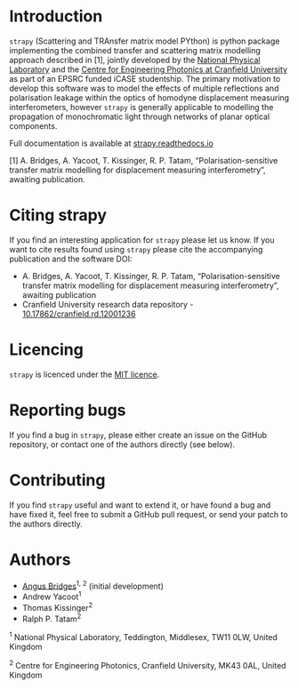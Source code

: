 # Introduction 

`strapy` (Scattering and TRAnsfer matrix model PYthon) is python package implementing the combined transfer and scattering matrix
modelling approach described in [1], jointly developed by the [National
Physical Laboratory](https://www.npl.co.uk/) and the [Centre for Engineering
Photonics at Cranfield University](https://openoptics.info/) as part of
an EPSRC funded iCASE studentship. The primary motivation to develop this
software was to model the effects of multiple reflections and polarisation
leakage within the optics of homodyne displacement measuring interferometers,
however `strapy` is generally applicable to modelling the propagation of
monochromatic light through networks of planar optical components.

Full documentation is available at [strapy.readthedocs.io](https://strapy.readthedocs.io/)

[1] A. Bridges, A. Yacoot, T. Kissinger, R. P. Tatam, “Polarisation-sensitive transfer matrix modelling for displacement measuring interferometry”, awaiting publication.

# Citing strapy

If you find an interesting application for `strapy` please let us know. If you
want to cite results found using `strapy` please cite the accompanying
publication and the software DOI:

* A. Bridges, A. Yacoot, T. Kissinger, R. P. Tatam, “Polarisation-sensitive transfer matrix modelling for displacement measuring interferometry”, awaiting publication
* Cranfield University research data repository - [10.17862/cranfield.rd.12001236](https://doi.org/10.17862/cranfield.rd.12001236)

# Licencing

`strapy` is licenced under the [MIT licence](LICENCE). 

# Reporting bugs

If you find a bug in `strapy`, please either create an issue on the GitHub
repository, or contact one of the authors directly (see below).

# Contributing

If you find `strapy` useful and want to extend it, or have found a bug and have
fixed it, feel free to submit a GitHub pull request, or send your patch to the
authors directly.

# Authors

* [Angus Bridges](https://github.com/AngusBridges)<sup>1, 2</sup> (initial development) 
* Andrew Yacoot<sup>1</sup>
* Thomas Kissinger<sup>2</sup>
* Ralph P. Tatam<sup>2</sup>

<sup>1</sup> National Physical Laboratory, Teddington, Middlesex, TW11 0LW, United Kingdom

<sup>2</sup> Centre for Engineering Photonics, Cranfield University, MK43 0AL, United Kingdom
